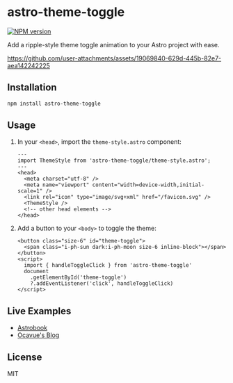# astro-theme-toggle

[![NPM version](https://img.shields.io/npm/v/astro-theme-toggle?color=a1b858&label=)](https://www.npmjs.com/package/astro-theme-toggle)

Add a ripple-style theme toggle animation to your Astro project with ease.

https://github.com/user-attachments/assets/19069840-629d-445b-82e7-aea142242225

## Installation

```bash
npm install astro-theme-toggle
```

## Usage

1. In your `<head>`, import the `theme-style.astro` component:

   ```astro
   ---
   import ThemeStyle from 'astro-theme-toggle/theme-style.astro';
   ---
   <head>
     <meta charset="utf-8" />
     <meta name="viewport" content="width=device-width,initial-scale=1" />
     <link rel="icon" type="image/svg+xml" href="/favicon.svg" />
     <ThemeStyle />
     <!-- other head elements -->
   </head>
   ```

2. Add a button to your `<body>` to toggle the theme:

   ```astro
   <button class="size-6" id="theme-toggle">
     <span class="i-ph-sun dark:i-ph-moon size-6 inline-block"></span>
   </button>
   <script>
     import { handleToggleClick } from 'astro-theme-toggle'
     document
       .getElementById('theme-toggle')
       ?.addEventListener('click', handleToggleClick)
   </script>
   ```

## Live Examples

- [Astrobook](https://astrobook.pages.dev/)
- [Ocavue's Blog](https://ocavue.com)

## License

MIT
